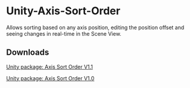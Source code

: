 # Unity-Axis-Sort-Order
Allows sorting based on any axis position, editing the position offset and seeing changes in real-time in the Scene View.

## Downloads
[Unity package: Axis Sort Order V1.1](https://github.com/andreyrk/Unity-Axis-Sort-Order/raw/master/Axis%20Sort%20Order%20V1.1.unitypackage)

[Unity package: Axis Sort Order V1.0](https://github.com/andreyrk/Unity-Axis-Sort-Order/raw/master/Axis%20Sort%20Order%20V1.0.unitypackage)
